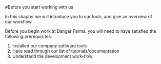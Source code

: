 #Before you start working with us

In this chapter we will introduce you to our tools, and give an overview of our workflow.

Before you begin work at Danger Farms, you will need to have satisfied the following prerequisites:

1. Installed our company software tools
2. Have read through our list of tutorials/documentation
3. Understand the development work-flow
